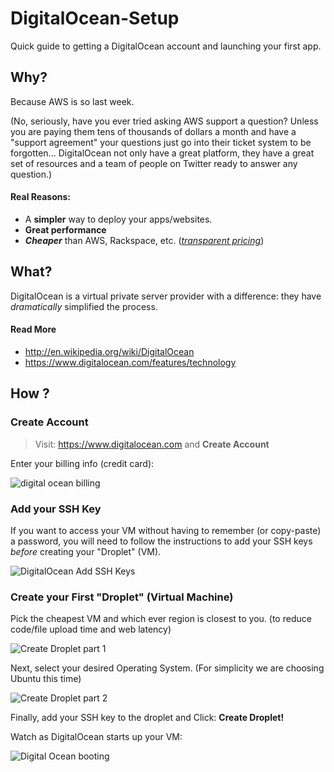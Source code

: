 DigitalOcean-Setup
==================

Quick guide to getting a DigitalOcean account and launching your first app.

## Why?

Because AWS is so last week.

(No, seriously, have you ever tried asking AWS support a question?
  Unless you are paying them tens of thousands of dollars a month
  and have a "support agreement" your questions just go into
  their ticket system to be forgotten... DigitalOcean not only
  have a great platform, they have a great set of resources and
  a team of people on Twitter ready to answer any question.)

#### Real Reasons:

- A **simpler** way to deploy your apps/websites.
- **Great performance**
- ***Cheaper*** than AWS, Rackspace, etc. ([*transparent pricing*](https://www.digitalocean.com/pricing/))

## What?

DigitalOcean is a virtual private server provider with a difference:
they have *dramatically* simplified the process.

#### Read More

- http://en.wikipedia.org/wiki/DigitalOcean
- https://www.digitalocean.com/features/technology


## How ?

### Create Account

> Visit: https://www.digitalocean.com and **Create Account**


Enter your billing info (credit card):

![digital ocean billing](http://i.imgur.com/VJGrSUA.png)

### Add your SSH Key

If you want to access your VM without having to remember
(or copy-paste) a password, you will need to follow the
instructions to add your SSH keys *before* creating your
"Droplet" (VM).

![DigitalOcean Add SSH Keys](http://i.imgur.com/5HNevKr.png)


### Create your First "Droplet" (Virtual Machine)

Pick the cheapest VM and which ever region is closest to you.
(to reduce code/file upload time and web latency)

![Create Droplet part 1](http://i.imgur.com/O2MiBam.png)

Next, select your desired Operating System.
(For simplicity we are choosing Ubuntu this time)

![Create Droplet part 2](http://i.imgur.com/lXHc9va.png)

Finally, add your SSH key to the droplet and Click:
**Create Droplet!**

Watch as DigitalOcean starts up your VM:

![Digital Ocean booting](http://i.imgur.com/vC9EJdU.png)
